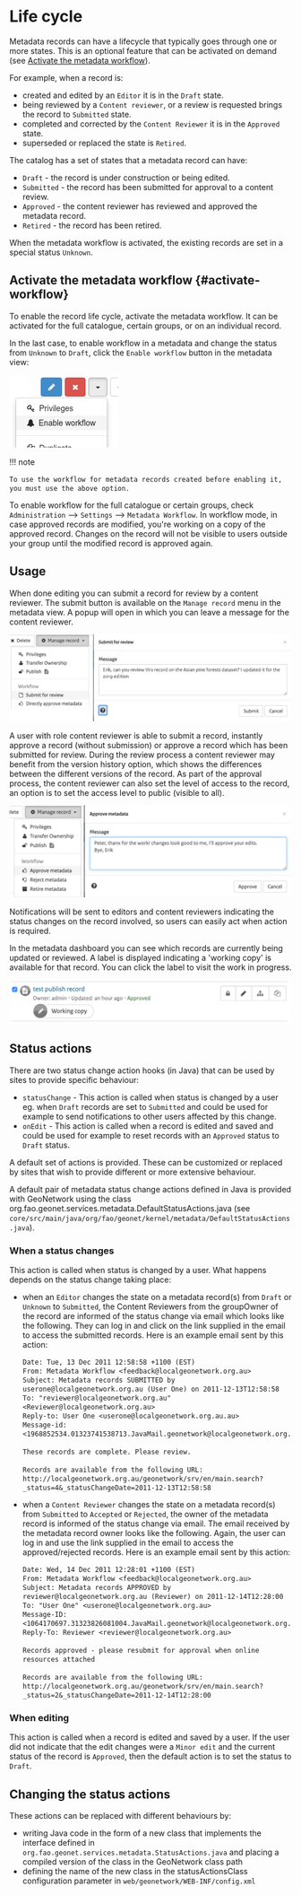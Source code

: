 # Life cycle

Metadata records can have a lifecycle that typically goes through one or more states. This is an optional feature that 
can be activated on demand (see [Activate the metadata workflow](#activate-workflow)).

For example, when a record is:

-   created and edited by an `Editor` it is in the `Draft` state.
-   being reviewed by a `Content reviewer`, or a review is requested brings the record to `Submitted` state.
-   completed and corrected by the `Content Reviewer` it is in the `Approved` state.
-   superseded or replaced the state is `Retired`.

The catalog has a set of states that a metadata record can have:

-   `Draft` - the record is under construction or being edited.
-   `Submitted` - the record has been submitted for approval to a content review.
-   `Approved` - the content reviewer has reviewed and approved the metadata record.
-   `Retired` - the record has been retired.

When the metadata workflow is activated, the existing records are set in a special status `Unknown`.

## Activate the metadata workflow {#activate-workflow}

To enable the record life cycle, activate the metadata workflow. It can be activated for the full catalogue, certain groups, or on an individual record.

In the last case, to enable workflow in a metadata and change the status from `Unknown` to `Draft`, click the `Enable workflow` button in the metadata view:

![](img/workflow-enable.png)

!!! note

    To use the workflow for metadata records created before enabling it, you must use the above option.

To enable workflow for the full catalogue or certain groups, check `Administration` --> `Settings` --> `Metadata Workflow`. In workflow mode, in case approved records are modified, you're working on a copy of the approved record. Changes on the record will not be visible to users outside your group until the modified record is approved again.

## Usage

When done editing you can submit a record for review by a content reviewer. The submit button is available on the `Manage record` menu in the metadata view. A popup will open in which you can leave a message for the content reviewer.

![](img/submit-for-review.png)

A user with role content reviewer is able to submit a record, instantly approve a record (without submission) or approve a record which has been submitted for review. During the review process a content reviewer may benefit from the version history option, which shows the differences between the different versions of the record. As part of the approval process, the content reviewer can also set the level of access to the record, an option is to set the access level to public (visible to all).

![](img/approve-metadata.png)

Notifications will be sent to editors and content reviewers indicating the status changes on the record involved, so users can easily act when action is required.

In the metadata dashboard you can see which records are currently being updated or reviewed. A label is displayed indicating a 'working copy' is available for that record. You can click the label to visit the work in progress.

![](img/working-copy.png)

## Status actions

There are two status change action hooks (in Java) that can be used by sites to provide specific behaviour:

-   `statusChange` - This action is called when status is changed by a user eg. when `Draft` records are set to `Submitted` and could be used for example to send notifications to other users affected by this change.
-   `onEdit` - This action is called when a record is edited and saved and could be used for example to reset records with an `Approved` status to `Draft` status.

A default set of actions is provided. These can be customized or replaced by sites that wish to provide different or more extensive behaviour.

A default pair of metadata status change actions defined in Java is provided with GeoNetwork using the class org.fao.geonet.services.metadata.DefaultStatusActions.java (see `core/src/main/java/org/fao/geonet/kernel/metadata/DefaultStatusActions.java`).

### When a status changes

This action is called when status is changed by a user. What happens depends on the status change taking place:

-   when an `Editor` changes the state on a metadata record(s) from `Draft` or `Unknown` to `Submitted`, the Content Reviewers from the groupOwner of the record are informed of the status change via email which looks like the following. They can log in and click on the link supplied in the email to access the submitted records. Here is an example email sent by this action:

    ``` text
    Date: Tue, 13 Dec 2011 12:58:58 +1100 (EST)
    From: Metadata Workflow <feedback@localgeonetwork.org.au>
    Subject: Metadata records SUBMITTED by userone@localgeonetwork.org.au (User One) on 2011-12-13T12:58:58
    To: "reviewer@localgeonetwork.org.au" <Reviewer@localgeonetwork.org.au>
    Reply-to: User One <userone@localgeonetwork.org.au.au>
    Message-id: <1968852534.01323741538713.JavaMail.geonetwork@localgeonetwork.org.au>

    These records are complete. Please review.

    Records are available from the following URL:
    http://localgeonetwork.org.au/geonetwork/srv/en/main.search?_status=4&_statusChangeDate=2011-12-13T12:58:58
    ```

-   when a `Content Reviewer` changes the state on a metadata record(s) from `Submitted` to `Accepted` or `Rejected`, the owner of the metadata record is informed of the status change via email. The email received by the metadata record owner looks like the following. Again, the user can log in and use the link supplied in the email to access the approved/rejected records. Here is an example email sent by this action:

    ``` text
    Date: Wed, 14 Dec 2011 12:28:01 +1100 (EST)
    From: Metadata Workflow <feedback@localgeonetwork.org.au>
    Subject: Metadata records APPROVED by reviewer@localgeonetwork.org.au (Reviewer) on 2011-12-14T12:28:00
    To: "User One" <userone@localgeonetwork.org.au>
    Message-ID: <1064170697.31323826081004.JavaMail.geonetwork@localgeonetwork.org.au>
    Reply-To: Reviewer <reviewer@localgeonetwork.org.au>

    Records approved - please resubmit for approval when online resources attached

    Records are available from the following URL:
    http://localgeonetwork.org.au/geonetwork/srv/en/main.search?_status=2&_statusChangeDate=2011-12-14T12:28:00
    ```

### When editing

This action is called when a record is edited and saved by a user. If the user did not indicate that the edit changes were a `Minor edit` and the current status of the record is `Approved`, then the default action is to set the status to `Draft`.

## Changing the status actions

These actions can be replaced with different behaviours by:

-   writing Java code in the form of a new class that implements the interface defined in `org.fao.geonet.services.metadata.StatusActions.java` and placing a compiled version of the class in the GeoNetwork class path
-   defining the name of the new class in the statusActionsClass configuration parameter in `web/geonetwork/WEB-INF/config.xml`
